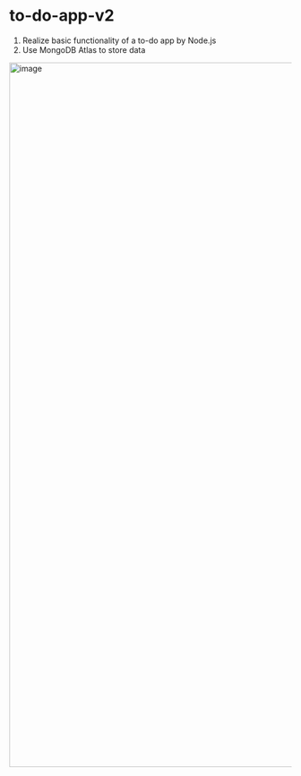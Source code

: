 # to-do-app-v2
1. Realize basic functionality of a to-do app by Node.js
2. Use MongoDB Atlas to store data

<img width="1258" alt="image" src="https://github.com/Nano1008/to-do-app-v2/assets/97524418/b0056558-7d54-4293-aacc-724283fa1c07">

